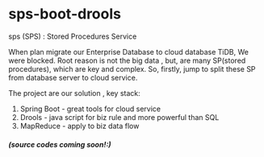 # sps-boot-drools
sps (SPS) :  Stored Procedures Service

When plan migrate our Enterprise Database to cloud database TiDB, We were blocked.
Root reason is not the big data , but, are many SP(stored procedures), which are key and complex.
So, firstly, jump to split these SP from database server to cloud service.

The project are our solution , key stack:
1. Spring Boot - great tools for cloud service
2. Drools - java script for biz rule and more powerful than SQL
3. MapReduce - apply to biz data flow


##### (source codes coming soon!:)
